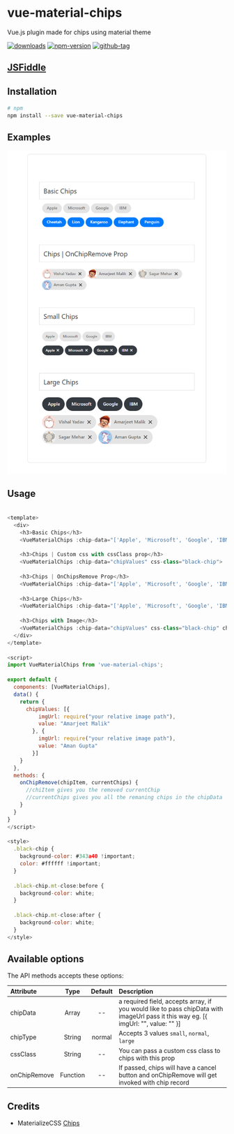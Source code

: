 # vue-material-chips
Vue.js plugin made for chips using material theme

[![downloads](https://badgen.net/npm/dt/vue-material-chips)](http://npm-stats.com/~packages/vue-material-chips)
[![npm-version](https://badgen.net/npm/v/vue-material-chips)](https://www.npmjs.com/package/vue-material-chips)
[![github-tag](https://badgen.net/github/tag/nemeton-x/vue-material-chips)](https://github.com/nemeton-x/vue-material-chips/)

## [JSFiddle](https://jsfiddle.net/nemeton_x/axrcpu1z/)

## Installation
```bash
# npm
npm install --save vue-material-chips 
```
## Examples
![](examples/assets/images/chipExamples.png)

## Usage
```js

<template>
  <div>
    <h3>Basic Chips</h3>
    <VueMaterialChips :chip-data="['Apple', 'Microsoft', 'Google', 'IBM']"></VueMaterialChips>

    <h3>Chips | Custom css with cssClass prop</h3>
    <VueMaterialChips :chip-data="chipValues" css-class="black-chip">

    <h3>Chips | OnChipsRemove Prop</h3>
    <VueMaterialChips :chip-data="['Apple', 'Microsoft', 'Google', 'IBM']" :on-chip-remove="onChipRemove"></VueMaterialChips>
    
    <h3>Large Chips</h3>
    <VueMaterialChips :chip-data="['Apple', 'Microsoft', 'Google', 'IBM']" chip-type="large"></VueMaterialChips>

    <h3>Chips with Image</h3>
    <VueMaterialChips :chip-data="chipValues" css-class="black-chip" chip-type="large" :on-chip-remove="onChipRemove"></VueMaterialChips>
  </div>
</template>

<script>
import VueMaterialChips from 'vue-material-chips';

export default {
  components: [VueMaterialChips],
  data() {
    return {
      chipValues: [{
          imgUrl: require("your relative image path"),
          value: "Amarjeet Malik"
        }, {
          imgUrl: require("your relative image path"),
          value: "Aman Gupta"
        }]
    }
  },
  methods: {
    onChipRemove(chipItem, currentChips) {
      //chiItem gives you the removed currentChip
      //currentChips gives you all the remaning chips in the chipData
    }
  }
}
</script>

<style>
  .black-chip {
    background-color: #343a40 !important;
    color: #ffffff !important;
  }

  .black-chip.mt-close:before {
    background-color: white;
  }

  .black-chip.mt-close:after {
    background-color: white;
  }
</style>

```

## Available options
The API methods accepts these options:

| Attribute        | Type                | Default              | Description      |
| :---             | :---:               | :---:                | :---             |
| chipData         | Array               | --                   |  a required field, accepts array, if you would like to pass chipData with imageUrl pass it this way eg. [{ imgUrl: "", value: "" }]   |
| chipType         | String              | normal               |  Accepts 3 values `small`, `normal`, `large`   |
| cssClass         | String              | --                   |  You can pass a custom css class to chips with this prop  |
| onChipRemove     | Function            | --                   |  If passed, chips will have a cancel button and onChipRemove will get invoked with chip record  |
        

## Credits
* MaterializeCSS [Chips](https://materializecss.com/chips.html)
